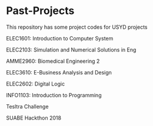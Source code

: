 # Past-Projects
This repository has some project codes for USYD projects 

ELEC1601: Introduction to Computer System

ELEC2103: Simulation and Numerical Solutions in Eng

AMME2960: Biomedical Engineering 2

ELEC3610: E-Business Analysis and Design

ELEC2602: Digital Logic

INFO1103: Introduction to Programming

Tesltra Challenge

SUABE Hackthon 2018
